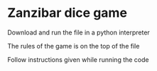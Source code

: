 # Zanzibar dice game
Download and run the file in a python interpreter

The rules of the game is on the top of the file

Follow instructions given while running the code
 
